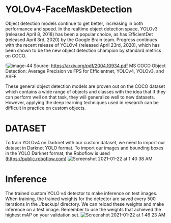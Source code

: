 # YOLOv4-FaceMaskDetection
Object detection models continue to get better, increasing in both performance and speed. In the realtime object detection space, YOLOv3 (released April 8, 2018) has been a popular choice, as has EfficientDet (released April 3rd, 2020) by the Google Brain team. Progress continues with the recent release of YOLOv4 (released April 23rd, 2020), which has been shown to be the new object detection champion by standard metrics on COCO.

!![image-44](https://user-images.githubusercontent.com/52134299/105405811-96f9ed00-5c51-11eb-8fb1-e4d0e800fafd.png)
Source: https://arxiv.org/pdf/2004.10934.pdf
MS COCO Object Detection: Average Precision vs FPS for Efficientnet, YOLOv4, YOLOv3, and ASFF.

These general object detection models are proven out on the COCO dataset which contains a wide range of objects and classes with the idea that if they can perform well on that task, they will generalize well to new datasets. However, applying the deep learning techniques used in research can be difficult in practice on custom objects.

# DATASET
To train YOLOv4 on Darknet with our custom dataset, we need to import our dataset in Darknet YOLO format. To import our images and bounding boxes in the YOLO Darknet format, the Roboflow is used (https://public.roboflow.com)
![Screenshot 2021-01-22 at 1 40 38 AM](https://user-images.githubusercontent.com/52134299/105407101-4e433380-5c53-11eb-9e61-ce70eb8c4896.png)
# Inference
 The trained custom YOLO v4 detector to make inference on test images. When training, the trained weights for the detector are saved every 500 iterations in the ./backup/ directory. We can reload these weights and make inference on a test image. Remember to use the weights that achieved the highest mAP on your validation set.
![Screenshot 2021-01-22 at 1 46 23 AM](https://user-images.githubusercontent.com/52134299/105407386-ae39da00-5c53-11eb-9418-07071ffcef3f.png)

